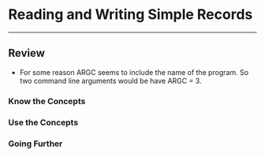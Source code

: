 # Reading and Writing Simple Records

---
## Review

- For some reason ARGC seems to include the name of the program. So two command line arguments would be have ARGC = 3.

### Know the Concepts

### Use the Concepts

### Going Further
